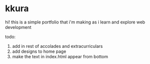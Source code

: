 # kkura
hi! this is a simple portfolio that i'm making as i learn and explore web development

todo:
1. add in rest of accolades and extracurriculars
2. add designs to home page
3. make the text in index.html appear from bottom 